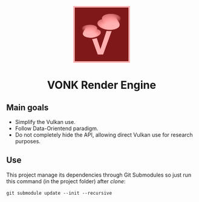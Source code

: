 <p align="center"> <img alt="Vonk logo" src="./img/vonk.png" height="150" width="150"> </p>
<h1 align="center">VONK Render Engine</h1>

## Main goals
- Simplify the Vulkan use.
- Follow Data-Orientend paradigm.
- Do not completely hide the API, allowing direct Vulkan use for research purposes.

## Use
This project manage its dependencies through Git Submodules so just run this command (in the project folder) after _clone_:
```
git submodule update --init --recursive
